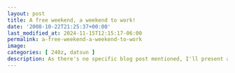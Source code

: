 ```yaml
---
layout: post
title: A free weekend, a weekend to work!
date: '2008-10-22T21:25:37+00:00'
last_modified_at: 2024-11-15T12:15:17-06:00
permalink: a-free-weekend-a-weekend-to-work
image: 
categories: [ 240z, datsun ]
description: As there's no specific blog post mentioned, I'll present a generic overview. "Explore our latest post packed with insights, tips and trending topics t...
---
```




